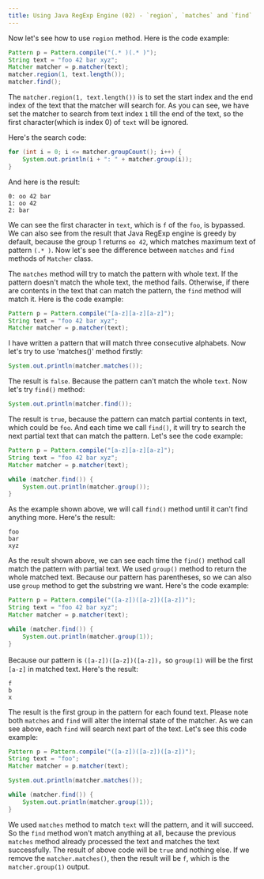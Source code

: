 ```yaml
---
title: Using Java RegExp Engine (02) - `region`, `matches` and `find`
---
```


Now let's see how to use `region` method. Here is the code example:

```java
Pattern p = Pattern.compile("(.* )(.* )");
String text = "foo 42 bar xyz";
Matcher matcher = p.matcher(text);
matcher.region(1, text.length());
matcher.find();
```

The `matcher.region(1, text.length())` is to set the start index and the end index of the text that the matcher will search for. As you can see, we have set the matcher to search from text index `1` till the end of the text, so the first character(which is index 0) of `text` will be ignored.

Here's the search code:

```java
for (int i = 0; i <= matcher.groupCount(); i++) {
    System.out.println(i + ": " + matcher.group(i));
}
```

And here is the result:

```
0: oo 42 bar
1: oo 42
2: bar
```

We can see the first character in `text`, which is `f` of the `foo`, is bypassed. We can also see from the result that Java RegExp engine is greedy by default, because the group 1 returns `oo 42`, which matches maximum text of pattern `(.* )`. Now let's see the difference between `matches` and `find` methods of `Matcher` class.

The `matches` method will try to match the pattern with whole text. If the pattern doesn't match the whole text, the method fails. Otherwise, if there are contents in the text that can match the pattern, the `find` method will match it. Here is the code example:

```java
Pattern p = Pattern.compile("[a-z][a-z][a-z]");
String text = "foo 42 bar xyz";
Matcher matcher = p.matcher(text);
```

I have written a pattern that will match three consecutive alphabets. Now let's try to use 'matches()' method firstly:

```java
System.out.println(matcher.matches());
```

The result is `false`. Because the pattern can't match the whole `text`. Now let's try `find()` method:

```java
System.out.println(matcher.find());
```

The result is `true`, because the pattern can match partial contents in text, which could be `foo`. And each time we call `find()`, it will try to search the next partial text that can match the pattern. Let's see the code example:

```java
Pattern p = Pattern.compile("[a-z][a-z][a-z]");
String text = "foo 42 bar xyz";
Matcher matcher = p.matcher(text);

while (matcher.find()) {
    System.out.println(matcher.group());
}
```

As the example shown above, we will call `find()` method until it can't find anything more. Here's the result:

```
foo
bar
xyz
```

As the result shown above, we can see each time the `find()` method call match the pattern with partial text. We used `group()` method to return the whole matched text. Because our pattern has parentheses, so we can also use `group` method to get the substring we want. Here's the code example:

```java
Pattern p = Pattern.compile("([a-z])([a-z])([a-z])");
String text = "foo 42 bar xyz";
Matcher matcher = p.matcher(text);

while (matcher.find()) {
    System.out.println(matcher.group(1));
}
```

Because our pattern is `([a-z])([a-z])([a-z])`，so `group(1)` will be the first `[a-z]` in matched text. Here's the result:

```
f
b
x
```

The result is the first group in the pattern for each found text. Please note both `matches` and `find` will alter the internal state of the matcher. As we can see above, each `find` will search next part of the text. Let's see this code example:

```java
Pattern p = Pattern.compile("([a-z])([a-z])([a-z])");
String text = "foo";
Matcher matcher = p.matcher(text);

System.out.println(matcher.matches());

while (matcher.find()) {
    System.out.println(matcher.group(1));
}
```

We used `matches` method to match `text` will the pattern, and it will succeed. So the `find` method won't match anything at all, because the previous `matches` method already processed the text and matches the text successfully. The result of above code will be `true` and nothing else. If we remove the `matcher.matches()`, then the result will be `f`, which is the `matcher.group(1)` output.
